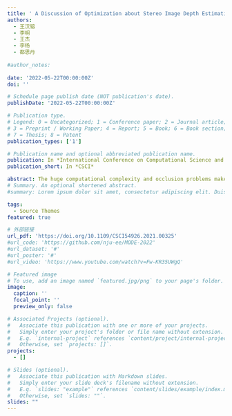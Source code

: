 ```yaml
---
title: ' A Discussion of Optimization about Stereo Image Depth Estimation Based on Multi-baseline Trinocular Camera Model'
authors:
  - 王汉镕
  - 李明
  - 王杰
  - 李杨
  - 都思丹
  
#author_notes:
  
date: '2022-05-22T00:00:00Z'
doi: ''

# Schedule page publish date (NOT publication's date).
publishDate: '2022-05-22T00:00:00Z'

# Publication type.
# Legend: 0 = Uncategorized; 1 = Conference paper; 2 = Journal article;
# 3 = Preprint / Working Paper; 4 = Report; 5 = Book; 6 = Book section;
# 7 = Thesis; 8 = Patent
publication_types: ['1']

# Publication name and optional abbreviated publication name.
publication: In *International Conference on Computational Science and Computational Intelligence*
publication_short: In *CSCI*

abstract: The huge computational complexity and occlusion problems make stereo matching a major challenge. In this work, we use multi-baseline trinocular camera model to accelerate the stereo matching algorithms and improve the accuracy of disparity estimation. We propose a special scheme named the trinocular flexible disparity searching range (FDSR) to accelerate the stereo matching algorithms. In this scheme, we optimize stereo matching by reducing the disparity searching range. Based on FDSR, we proposed the FDSR-MCCNN for trinocular stereo matching. According to the evaluation results, the FDSR-MCCNN could not only reduce the computational complexity but also improve the accuracy. Moreover, the optimization schemes we designed can be extended to other stereo matching algorithms that possess pixel-wise matching cost calculations and aggregation steps. We proved that the proposed optimization methods for trinocular stereo matching are effective and that trinocular stereo matching is useful for either improving accuracy or reducing computational complexity.
# Summary. An optional shortened abstract.
#summary: Lorem ipsum dolor sit amet, consectetur adipiscing elit. Duis posuere tellus ac convallis placerat. Proin tincidunt magna sed ex sollicitudin condimentum.

tags:
  - Source Themes
featured: true

# 外部链接
url_pdf: 'https://doi.org/10.1109/CSCI54926.2021.00325'
#url_code: 'https://github.com/nju-ee/MODE-2022'
#url_dataset: '#'
#url_poster: '#'
#url_video: 'https://www.youtube.com/watch?v=Fw-KR35UWgQ'

# Featured image
# To use, add an image named `featured.jpg/png` to your page's folder.
image:
  caption: ''
  focal_point: ''
  preview_only: false

# Associated Projects (optional).
#   Associate this publication with one or more of your projects.
#   Simply enter your project's folder or file name without extension.
#   E.g. `internal-project` references `content/project/internal-project/index.md`.
#   Otherwise, set `projects: []`.
projects:
  - []

# Slides (optional).
#   Associate this publication with Markdown slides.
#   Simply enter your slide deck's filename without extension.
#   E.g. `slides: "example"` references `content/slides/example/index.md`.
#   Otherwise, set `slides: ""`.
slides: ""
---
```

